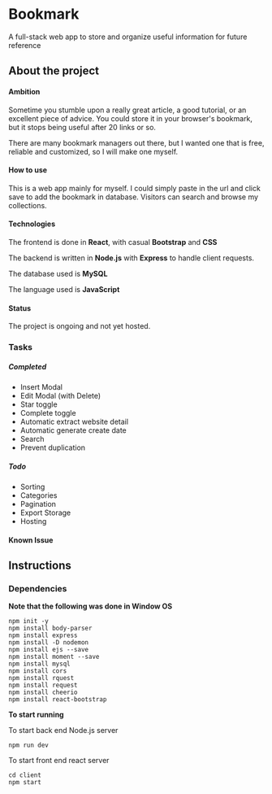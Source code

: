 # Bookmark

A full-stack web app to store and organize useful information for future reference


## About the project

#### Ambition

Sometime you stumble upon a really great article, a good tutorial, or an excellent piece of advice. You could store it in your browser's bookmark, but it stops being useful after 20 links or so.

There are many bookmark managers out there, but I wanted one that is free, reliable and customized, so I will make one myself.

#### How to use

This is a web app mainly for myself. I could simply paste in the url and click save to add the bookmark in database. Visitors can search and browse my collections.


#### Technologies

The frontend is done in **React**, with casual **Bootstrap** and **CSS**

The backend is written in **Node.js** with **Express** to handle client requests.

The database used is **MySQL**

The language used is **JavaScript**


#### Status

The project is ongoing and not yet hosted.


### Tasks

##### Completed

* Insert Modal
* Edit Modal (with Delete)
* Star toggle
* Complete toggle
* Automatic extract website detail
* Automatic generate create date
* Search
* Prevent duplication

##### Todo

* Sorting
* Categories
* Pagination
* Export Storage
* Hosting

#### Known Issue

  

## Instructions

  
  

### Dependencies

  



**Note that the following was done in Window OS**
```
npm init -y
npm install body-parser
npm install express
npm install -D nodemon
npm install ejs --save
npm install moment --save
npm install mysql
npm install cors
npm install rquest
npm install request
npm install cheerio
npm install react-bootstrap
```

**To start running**

To start back end Node.js server
```
npm run dev
```
To start front end react server
```
cd client
npm start
```
